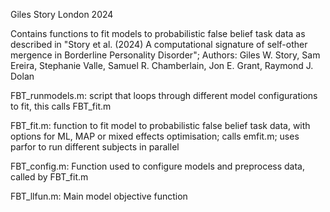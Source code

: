 Giles Story London 2024

Contains functions to fit models to probabilistic false belief task data as described 
in "Story et al. (2024) A computational signature of self-other mergence in Borderline Personality Disorder"; 
Authors: Giles W. Story, Sam Ereira, Stephanie Valle, Samuel R. Chamberlain, Jon E. Grant, Raymond J. Dolan

FBT_runmodels.m: script that loops through different model configurations to fit, this calls FBT_fit.m

FBT_fit.m: function to fit model to probabilistic false belief task data, with
options for ML, MAP or mixed effects optimisation; calls emfit.m; uses parfor to run different subjects in parallel

FBT_config.m: Function used to configure models and preprocess data, called by FBT_fit.m

FBT_llfun.m: Main model objective function 
